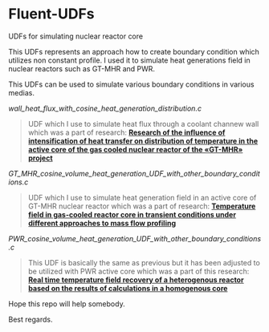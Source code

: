 # Fluent-UDFs
UDFs for simulating nuclear reactor core

This UDFs represents an approach how to create boundary condition which utilizes non constant profile. I used it to simulate heat generations 
field in nuclear reactors such as GT-MHR and PWR.

This UDFs can be used to simulate various boundary conditions in various medias.

*wall_heat_flux_with_cosine_heat_generation_distribution.c* 
> UDF which I use to simulate heat flux through a coolant channew wall which 
was a part of research: **[Research of the influence of intensification of heat transfer on distribution of temperature in the active core of the gas cooled nuclear reactor of the «GT-MHR» project](https://iopscience.iop.org/article/10.1088/1742-6596/891/1/012069)**


*GT_MHR_cosine_volume_heat_generation_UDF_with_other_boundary_conditions.c* 
> UDF which I use to simulate heat generation field in an active core of GT-MHR nuclear reactor which 
was a part of research: **[Temperature field in gas-cooled reactor core in transient conditions under different approaches to mass flow profiling](https://nucet.pensoft.net/article/48392/)**


*PWR_cosine_volume_heat_generation_UDF_with_other_boundary_conditions.c*
> This UDF is basically the same as previous but it has been adjusted to be utilized with PWR active core which 
was a part of this research: **[Real time temperature field recovery of a heterogenous reactor based on the results of calculations in a homogenous core](https://nuclear-power-engineering.ru/article/2022/01/05/)**



Hope this repo will help somebody.

Best regards.
